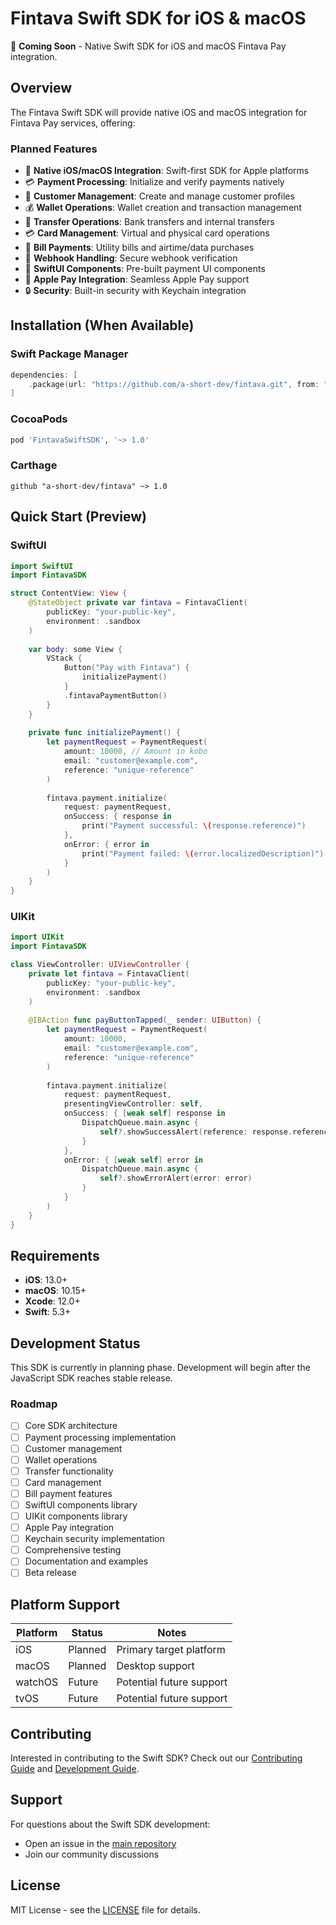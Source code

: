 # Fintava Swift SDK for iOS & macOS

🚧 **Coming Soon** - Native Swift SDK for iOS and macOS Fintava Pay integration.

## Overview

The Fintava Swift SDK will provide native iOS and macOS integration for Fintava Pay services, offering:

### Planned Features

- 📱 **Native iOS/macOS Integration**: Swift-first SDK for Apple platforms
- 💳 **Payment Processing**: Initialize and verify payments natively
- 👤 **Customer Management**: Create and manage customer profiles
- 💰 **Wallet Operations**: Wallet creation and transaction management
- 🏦 **Transfer Operations**: Bank transfers and internal transfers
- 💳 **Card Management**: Virtual and physical card operations
- 📄 **Bill Payments**: Utility bills and airtime/data purchases
- 🔔 **Webhook Handling**: Secure webhook verification
- 🎨 **SwiftUI Components**: Pre-built payment UI components
- 🍎 **Apple Pay Integration**: Seamless Apple Pay support
- 🔒 **Security**: Built-in security with Keychain integration

## Installation (When Available)

### Swift Package Manager

```swift
dependencies: [
    .package(url: "https://github.com/a-short-dev/fintava.git", from: "1.0.0")
]
```

### CocoaPods

```ruby
pod 'FintavaSwiftSDK', '~> 1.0'
```

### Carthage

```
github "a-short-dev/fintava" ~> 1.0
```

## Quick Start (Preview)

### SwiftUI

```swift
import SwiftUI
import FintavaSDK

struct ContentView: View {
    @StateObject private var fintava = FintavaClient(
        publicKey: "your-public-key",
        environment: .sandbox
    )
    
    var body: some View {
        VStack {
            Button("Pay with Fintava") {
                initializePayment()
            }
            .fintavaPaymentButton()
        }
    }
    
    private func initializePayment() {
        let paymentRequest = PaymentRequest(
            amount: 10000, // Amount in kobo
            email: "customer@example.com",
            reference: "unique-reference"
        )
        
        fintava.payment.initialize(
            request: paymentRequest,
            onSuccess: { response in
                print("Payment successful: \(response.reference)")
            },
            onError: { error in
                print("Payment failed: \(error.localizedDescription)")
            }
        )
    }
}
```

### UIKit

```swift
import UIKit
import FintavaSDK

class ViewController: UIViewController {
    private let fintava = FintavaClient(
        publicKey: "your-public-key",
        environment: .sandbox
    )
    
    @IBAction func payButtonTapped(_ sender: UIButton) {
        let paymentRequest = PaymentRequest(
            amount: 10000,
            email: "customer@example.com",
            reference: "unique-reference"
        )
        
        fintava.payment.initialize(
            request: paymentRequest,
            presentingViewController: self,
            onSuccess: { [weak self] response in
                DispatchQueue.main.async {
                    self?.showSuccessAlert(reference: response.reference)
                }
            },
            onError: { [weak self] error in
                DispatchQueue.main.async {
                    self?.showErrorAlert(error: error)
                }
            }
        )
    }
}
```

## Requirements

- **iOS**: 13.0+
- **macOS**: 10.15+
- **Xcode**: 12.0+
- **Swift**: 5.3+

## Development Status

This SDK is currently in planning phase. Development will begin after the JavaScript SDK reaches stable release.

### Roadmap

- [ ] Core SDK architecture
- [ ] Payment processing implementation
- [ ] Customer management
- [ ] Wallet operations
- [ ] Transfer functionality
- [ ] Card management
- [ ] Bill payment features
- [ ] SwiftUI components library
- [ ] UIKit components library
- [ ] Apple Pay integration
- [ ] Keychain security implementation
- [ ] Comprehensive testing
- [ ] Documentation and examples
- [ ] Beta release

## Platform Support

| Platform | Status | Notes |
|----------|--------|---------|
| iOS | Planned | Primary target platform |
| macOS | Planned | Desktop support |
| watchOS | Future | Potential future support |
| tvOS | Future | Potential future support |

## Contributing

Interested in contributing to the Swift SDK? Check out our [Contributing Guide](../../CONTRIBUTING.md) and [Development Guide](../../DEVELOPMENT.md).

## Support

For questions about the Swift SDK development:
- Open an issue in the [main repository](https://github.com/a-short-dev/fintava/issues)
- Join our community discussions

## License

MIT License - see the [LICENSE](../../LICENSE) file for details.
